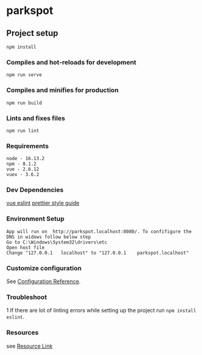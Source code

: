 # parkspot

## Project setup
```
npm install
```

### Compiles and hot-reloads for development

```
npm run serve
```

### Compiles and minifies for production
```
npm run build
```

### Lints and fixes files
```
npm run lint
```

### Requirements
```
node - 16.13.2
npm - 8.1.2
vue - 2.6.12
vuex - 3.6.2
```
### Dev Dependencies
[vue eslint](https://eslint.vuejs.org/user-guide/#installation)
[prettier style guide](https://willyadrianp.medium.com/vs-code-setup-for-vue-js-with-eslint-airbnb-config-and-prettier-1ddc3fa14eb9)

### Environment Setup

```
App will run on  http://parkspot.localhost:8080/. To confifigure the DNS in widows follow below step
Go to C:\Windows\System32\drivers\etc
Open host file
Change "127.0.0.1   localhost" to "127.0.0.1    parkspot.localhost"
```

### Customize configuration
See [Configuration Reference](https://cli.vuejs.org/config/).


### Troubleshoot
1   If there are lot of linting errors while setting up the project run `npm install eslint`.


### Resources
see [Resource Link](https://github.com/vuejs/awesome-vue)
